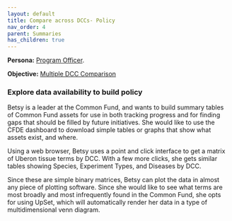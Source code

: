 ```yaml
---
layout: default
title: Compare across DCCs- Policy
nav_order: 4
parent: Summaries
has_children: true
---
```


**Persona:** [Program Officer](../personas/program-officer).

**Objective:** [Multiple DCC Comparison](../objectives/multi-dcc-comparison)

### Explore data availability to build policy
Betsy is a leader at the Common Fund, and wants to build summary tables of
Common Fund assets for use in both tracking progress and for finding gaps that
should be filled by future initiatives. She would like to use the CFDE dashboard
to download simple tables or graphs that show what assets exist, and where.

Using a web browser, Betsy uses a point and click interface to get a matrix of
Uberon tissue terms by DCC. With a few more clicks, she gets similar tables showing
Species, Experiment Types, and Diseases by DCC.

Since these are simple binary matrices, Betsy can plot the data in almost any
piece of plotting software. Since she would like to see what terms are most broadly
and most infrequently found in the Common Fund, she opts for using UpSet, which
will automatically render her data in a type of multidimensional venn diagram.
